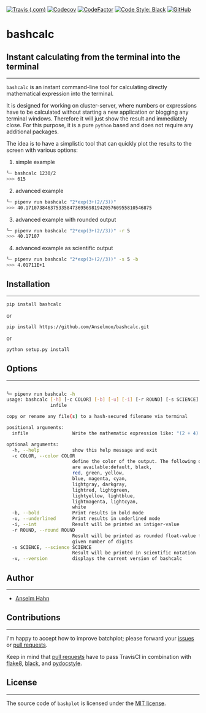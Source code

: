 [![Travis (.com)](https://img.shields.io/travis/com/Anselmoo/bashcalc?logo=travis)](https://travis-ci.com/Anselmoo/bashcalc)
[![Codecov](https://img.shields.io/codecov/c/github/Anselmoo/bashcalc?logo=Codecov)](https://codecov.io/gh/Anselmoo/bashcalc)
[![CodeFactor](https://img.shields.io/codefactor/grade/github/Anselmoo/bashcalc?logo=codefactor)](https://www.codefactor.io/repository/github/anselmoo/bashcalc)
[![Code Style: Black](https://img.shields.io/badge/code%20style-black-black.svg)](https://github.com/ambv/black)
[![GitHub](https://img.shields.io/github/license/Anselmoo/bashcalc?logo=GitHub)](https://github.com/Anselmoo/bashcalc/blob/master/LICENSE)

# bashcalc

## Instant calculating from the terminal into the terminal

---

`bashcalc` is an instant command-line tool for calculating directly mathematical expression into the terminal.

It is designed for working on cluster-server, where numbers or expressions have to be calculated without starting a new application or blogging any terminal windows. Therefore it will just show the result and immediately close. For this purpose, it is a pure `python` based and does not require any additional packages.

The idea is to have a simplistic tool that can quickly plot the results to the screen with various options:

1. simple example

```bash
╰─ bashcalc 1230/2
>>> 615
```

2. advanced example

```bash
╰─ pipenv run bashcalc "2*exp(3+(2//3))"
>>> 40.1710738463753358473695698194205760955810546875
```

3. advanced example with rounded output

```bash
╰─ pipenv run bashcalc "2*exp(3+(2//3))" -r 5
>>> 40.17107
```

4. advanced example as scientific output

```bash
╰─ pipenv run bashcalc "2*exp(3+(2//3))" -s 5 -b
>>> 4.01711E+1
```

## Installation

---

`pip install bashcalc`

or

`pip install https://github.com/Anselmoo/bashcalc.git`

or

```bash
python setup.py install
```

## Options

---

```bash

╰─ pipenv run bashcalc -h
usage: bashcalc [-h] [-c COLOR] [-b] [-u] [-i] [-r ROUND] [-s SCIENCE] [-v]
                infile

copy or rename any file(s) to a hash-secured filename via terminal

positional arguments:
  infile                Write the mathematic expression like: "(2 + 4) * 3"

optional arguments:
  -h, --help            show this help message and exit
  -c COLOR, --color COLOR
                        define the color of the output. The following options
                        are available:default, black,
                        red, green, yellow,
                        blue, magenta, cyan,
                        lightgray, darkgray,
                        lightred, lightgreen,
                        lightyellow, lightblue,
                        lightmagenta, lightcyan,
                        white
  -b, --bold            Print results in bold mode
  -u, --underlined      Print results in underlined mode
  -i, --int             Result will be printed as intiger-value
  -r ROUND, --round ROUND
                        Result will be printed as rounded float-value for
                        given number of digits
  -s SCIENCE, --science SCIENCE
                        Result will be printed in scientific notation
  -v, --version         displays the current version of bashcalc
```

## Author

---

- [Anselm Hahn](https://github.com/Anselmoo)

## Contributions

---

I'm happy to accept how to improve batchplot; please forward your [issues](https://github.com/Anselmoo/bashcalc/issues) or [pull requests](https://github.com/Anselmoo/bashcalc/pulls).

Keep in mind that [pull requests](https://github.com/Anselmoo/bashcalc/pulls) have to pass TravisCI in combination with [flake8](https://github.com/PyCQA/flake8), [black](https://github.com/psf/black), and [pydocstyle](https://github.com/PyCQA/pydocstyle).

## License

---

The source code of `bashplot` is licensed under the [MIT license](https://github.com/Anselmoo/bashcalc/blob/master/LICENSE).
